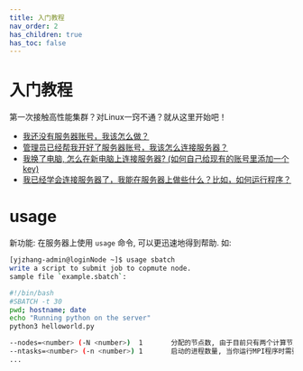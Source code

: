 ```yaml
---
title: 入门教程
nav_order: 2
has_children: true
has_toc: false
---
```


# 入门教程

第一次接触高性能集群？对Linux一窍不通？就从这里开始吧！

- [我还没有服务器账号，我该怎么做？](i-have-no-account)
- [管理员已经帮我开好了服务器账号，我该怎么连接服务器？](how-can-i-connect)
- [我换了电脑, 怎么在新电脑上连接服务器? (如何自己给现有的账号里添加一个key)](add-key)
- [我已经学会连接服务器了，我能在服务器上做些什么？比如，如何运行程序？](how-can-i-run-program)

# usage

新功能: 在服务器上使用 `usage` 命令, 可以更迅速地得到帮助. 如:

~~~ bash
[yjzhang-admin@loginNode ~]$ usage sbatch
write a script to submit job to copmute node.
sample file `example.sbatch`:

#!/bin/bash
#SBATCH -t 30
pwd; hostname; date
echo "Running python on the server"
python3 helloworld.py

--nodes=<number> (-N <number>)  1       分配的节点数, 由于目前只有两个计算节点, 因此最大值为2.
--ntasks=<number> (-n <number>) 1       启动的进程数量, 当你运行MPI程序时需要修改这个选项.
...
~~~
